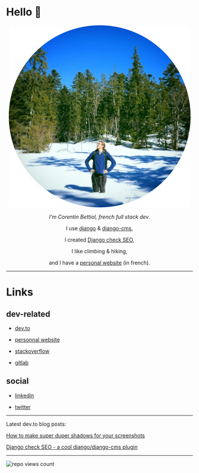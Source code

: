 # Hello 👋

<div align="center">

<img src="https://raw.githubusercontent.com/corentinbettiol/corentinbettiol/master/src/avatar.png" />

<i>I'm Corentin Bettiol, french full stack dev.</i>

I use [django](https://github.com/django/django) & [django-cms](https://github.com/divio/django-cms),

I created [Django check SEO](https://github.com/kapt-labs/django-check-seo),

I like climbing & hiking,

and I have a [personal website](https://l3m.in) (in french).

</div>

----

# Links

## dev-related

* [dev.to](https://dev.to/corentinbettiol)

* [personnal website](https://l3m.in)

* [stackoverflow](https://stackoverflow.com/users/6813732/sodimel)

* [gitlab](https://gitlab.com/sodimel/)

## social

* [linkedin](https://www.linkedin.com/in/corentinbettiol)

* [twitter](https://twitter.com/sodimel)

----

Latest dev.to blog posts:

[How to make super duper shadows for your screenshots](https://dev.to/corentinbettiol/how-to-make-super-duper-shadows-for-your-screenshots-2m17)

[Django check SEO - a cool django/django-cms plugin](https://dev.to/corentinbettiol/django-check-seo-3ljk)

----

![repo views count](https://komarev.com/ghpvc/?username=corentinbettiol&color=brightgreen&style=flat-square)
